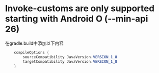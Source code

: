 # Invoke-customs are only supported starting with Android O (--min-api 26)  

在gradle.build中添加以下内容

```java
    compileOptions {
        sourceCompatibility JavaVersion.VERSION_1_8
        targetCompatibility JavaVersion.VERSION_1_8
    }
```


